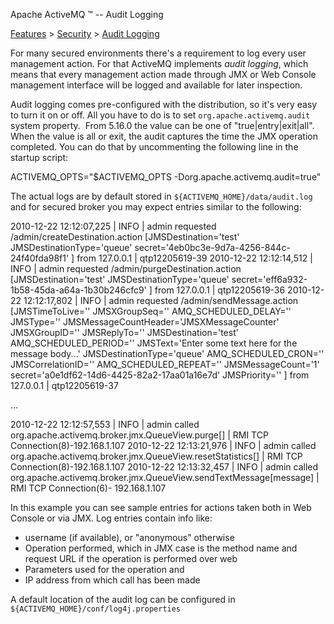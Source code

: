 Apache ActiveMQ ™ -- Audit Logging 

[Features](features.html) > [Security](security.html) > [Audit Logging](audit-logging.html)


For many secured environments there's a requirement to log every user management action. For that ActiveMQ implements _audit logging_, which means that every management action made through JMX or Web Console management interface will be logged and available for later inspection.

Audit logging comes pre-configured with the distribution, so it's very easy to turn it on or off. All you have to do is to set `org.apache.activemq.audit` system property.  From 5.16.0 the value can be one of "true|entry|exit|all". When the value is all or exit, the audit captures the time the JMX operation completed. You can do that by uncommenting the following line in the startup script:

ACTIVEMQ\_OPTS="$ACTIVEMQ\_OPTS -Dorg.apache.activemq.audit=true"

The actual logs are by default stored in `${ACTIVEMQ_HOME}/data/audit.log` and for secured broker you may expect entries similar to the following:

2010-12-22 12:12:07,225 | INFO  | admin requested /admin/createDestination.action \[JMSDestination='test' JMSDestinationType='queue' 
secret='4eb0bc3e-9d7a-4256-844c-24f40fda98f1' \] from 127.0.0.1 | qtp12205619-39
2010-12-22 12:12:14,512 | INFO  | admin requested /admin/purgeDestination.action \[JMSDestination='test' JMSDestinationType='queue' 
secret='eff6a932-1b58-45da-a64a-1b30b246cfc9' \] from 127.0.0.1 | qtp12205619-36
2010-12-22 12:12:17,802 | INFO  | admin requested /admin/sendMessage.action \[JMSTimeToLive='' JMSXGroupSeq='' AMQ\_SCHEDULED\_DELAY='' JMSType='' 
JMSMessageCountHeader='JMSXMessageCounter' JMSXGroupID='' JMSReplyTo='' JMSDestination='test' AMQ\_SCHEDULED\_PERIOD='' JMSText='Enter some text 
here for the message body...' JMSDestinationType='queue' AMQ\_SCHEDULED\_CRON='' JMSCorrelationID='' AMQ\_SCHEDULED\_REPEAT='' JMSMessageCount='1' 
secret='a0e1df62-14d6-4425-82a2-17aa01a16e7d' JMSPriority='' \] from 127.0.0.1 | qtp12205619-37

...

2010-12-22 12:12:57,553 | INFO  | admin called org.apache.activemq.broker.jmx.QueueView.purge\[\] | RMI TCP Connection(8)-192.168.1.107
2010-12-22 12:13:21,976 | INFO  | admin called org.apache.activemq.broker.jmx.QueueView.resetStatistics\[\] | RMI TCP Connection(8)-192.168.1.107
2010-12-22 12:13:32,457 | INFO  | admin called org.apache.activemq.broker.jmx.QueueView.sendTextMessage\[message\] | RMI TCP Connection(6)-
192.168.1.107

In this example you can see sample entries for actions taken both in Web Console or via JMX. Log entries contain info like:

*   username (if available), or "anonymous" otherwise
*   Operation performed, which in JMX case is the method name and request URL if the operation is performed over web
*   Parameters used for the operation and
*   IP address from which call has been made

A default location of the audit log can be configured in `${ACTIVEMQ_HOME}/conf/log4j.properties`

